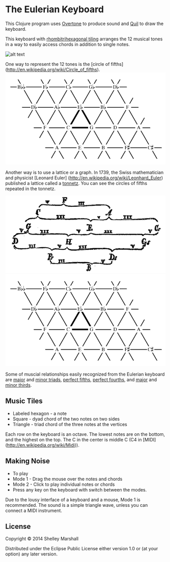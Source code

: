 # The Eulerian Keyboard

This Clojure program uses [Overtone](http://overtone.github.io) to produce sound and [Quil](https://github.com/quil/quil) to draw the keyboard.

This keyboard with [rhombitrihexagonal tiling](http://en.wikipedia.org/wiki/Rhombitrihexagonal_tiling) arranges the 12 musical tones
in a way to easily access chords in addition to single notes.

![alt text](resources/eulerian-keyboard.png "Eulerian Keyboard")

One way to represent the 12 tones is the [circle of fifths] (http://en.wikipedia.org/wiki/Circle_of_fifths).
![alt text](resources/Tonnetz.png "Tonnetz - Tone Net")

Another way is to use a lattice or a graph.
In 1739, the Swiss mathematician and physicist [Leonard Euler] (http://en.wikipedia.org/wiki/Leonhard_Euler)
published a lattice called a [tonnetz](http://en.wikipedia.org/wiki/Tonnetz).
You can see the circles of fifths repeated in the tonnetz.

![alt text](resources/Eulers_tonnetz.png "Euler's Tonnetz")
![alt text](resources/Tonnetz.png "Tonnetz")

Some of muscial relationships easily recognized from the Eulerian keyboard are [major](http://en.wikipedia.org/wiki/Major_triad) and [minor triads](http://en.wikipedia.org/wiki/Minor_triad), [perfect fifths](http://en.wikipedia.org/wiki/Perfect_fifth),
[perfect fourths](http://en.wikipedia.org/wiki/Perfect_fourth), and [major](http://en.wikipedia.org/wiki/Major_third) and [minor thirds](http://en.wikipedia.org/wiki/Minor_third).

## Music Tiles

* Labeled hexagon - a note
* Square - dyad chord of the two notes on two sides
* Triangle - triad chord of the three notes at the vertices

Each row on the keyboard is an octave.
The lowest notes are on the bottom, and the highest on the top. The C in the center is middle C (C4 in [MIDI] (http://en.wikipedia.org/wiki/Midi)).

## Making Noise

* To play
 * Mode 1 - Drag the mouse over the notes and chords
 * Mode 2 - Click to play individual notes or chords
 * Press any key on the keyboard with switch between the modes.

Due to the lousy interface of a keyboard and a mouse, Mode 1 is recommended.
The sound is a simple triangle wave, unless you can connect a MIDI instrument.

## License

Copyright © 2014 Shelley Marshall

Distributed under the Eclipse Public License either version 1.0 or (at
your option) any later version.

